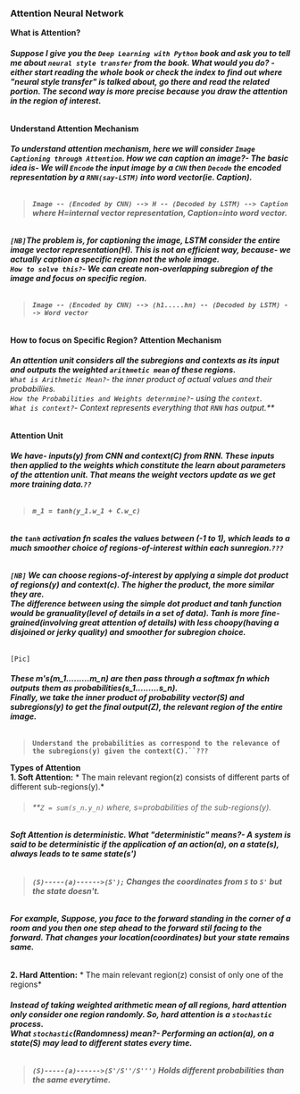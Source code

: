 ### **Attention Neural Network**
**What is Attention?**
###### **Suppose I give you the `Deep Learning with Python` book and ask you to tell me about `neural style transfer` from the book. What would you do? - either start reading the whole book or check the index to find out where "neural style transfer" is talked about, go there and read the related portion. The second way is more precise because you draw the attention in the region of interest.**
**Understand Attention Mechanism**
###### **To understand attention mechanism, here we will consider `Image Captioning through Attention`. How we can caption an image?- The basic idea is- We will `Encode` the input image by a `CNN` then `Decode` the encoded representation by a `RNN(say-LSTM)` into word vector(ie. Caption).**
> ###### **`Image -- (Encoded by CNN) --> H -- (Decoded by LSTM) --> Caption`   where H=internal vector representation, Caption=into word vector.**
###### **`[NB]`The problem is, for captioning the image, LSTM consider the entire image vector representation(H). This is not an efficient way, because- we actually caption a specific region not the whole image.<br>`How to solve this?`- We can create non-overlapping subregion of the image and focus on specific region.**
> ###### **`Image -- (Encoded by CNN) --> (h1.....hn) -- (Decoded by LSTM) --> Word vector`**
**How to focus on Specific Region?**
**Attention Mechanism**
###### **An attention unit considers all the subregions and contexts as its input and outputs the weighted `arithmetic mean` of these regions.<br>**`What is Arithmetic Mean?`- the inner product of actual values and their probabiliies.<br>`How the Probabilities and Weights deternmine?`- using the `context`.<br>`What is context?`- Context represents everything that `RNN` has output.**
**Attention Unit**
###### **We have- inputs(y) from CNN and context(C) from RNN. These inputs then applied to the weights which constitute the learn about parameters of the attention unit. That means the weight vectors update as we get more training data.`??`**
> ###### **`m_1 = tanh(y_1.w_1 + C.w_c)`**
###### **the `tanh` activation fn scales the values between (-1 to 1), which leads to a much smoother choice of regions-of-interest within each sunregion.`???`**
###### **`[NB]` We can choose regions-of-interest by applying a simple dot product of regions(y) and context(c). The higher the product, the more similar they are.<br> The difference between using the simple dot product and tanh function would be granuality(level of details in a set of data). Tanh is more fine-grained(involving great attention of details) with less choopy(having a disjoined or jerky quality) and smoother for subregion choice.**
`[Pic]`
###### **These m's(m_1.........m_n) are then pass through a softmax fn which outputs them as probabilities(s_1.........s_n).<br>Finally, we take the inner product of probability vector(S) and subregions(y) to get the final output(Z), the relevant region of the entire image.**
> **`Understand the probabilities as correspond to the relevance of the subregions(y) given the context(C).``???`<br>**

**Types of Attention**<br>
**1. Soft Attention:** * The main relevant region(z) consists of different parts of different sub-regions(y).*
> ###### **`Z = sum(s_n.y_n)`    where, s=probabilities of the sub-regions(y).
###### **Soft Attention is deterministic. What "deterministic" means?- A system is said to be deterministic if the application of an action(a), on a state(s), always leads to te same state(s')**
> ###### **`(S)-----(a)------>(S');`    Changes the coordinates from `S` to `S'` but the state doesn't.**
###### **For example, Suppose, you face to the forward standing in the corner of a room and you then one step ahead to the forward stil facing to the forward. That changes your location(coordinates) but your state remains same.**
**2. Hard Attention:** * The main relevant region(z) consist of only one of the regions*
###### **Instead of taking weighted arithmetic mean of all regions, hard attention only consider one region randomly. So, hard attention is a `stochastic` process.<br>What `stochastic`(Randomness) mean?- Performing an action(a), on a state(S) may lead to different states every time.**
> ###### **`(S)-----(a)------>(S'/S''/S''')`    Holds different probabilities than the same everytime.**